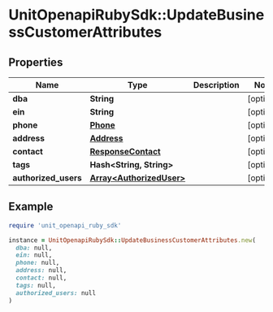 # UnitOpenapiRubySdk::UpdateBusinessCustomerAttributes

## Properties

| Name | Type | Description | Notes |
| ---- | ---- | ----------- | ----- |
| **dba** | **String** |  | [optional] |
| **ein** | **String** |  | [optional] |
| **phone** | [**Phone**](Phone.md) |  | [optional] |
| **address** | [**Address**](Address.md) |  | [optional] |
| **contact** | [**ResponseContact**](ResponseContact.md) |  | [optional] |
| **tags** | **Hash&lt;String, String&gt;** |  | [optional] |
| **authorized_users** | [**Array&lt;AuthorizedUser&gt;**](AuthorizedUser.md) |  | [optional] |

## Example

```ruby
require 'unit_openapi_ruby_sdk'

instance = UnitOpenapiRubySdk::UpdateBusinessCustomerAttributes.new(
  dba: null,
  ein: null,
  phone: null,
  address: null,
  contact: null,
  tags: null,
  authorized_users: null
)
```

